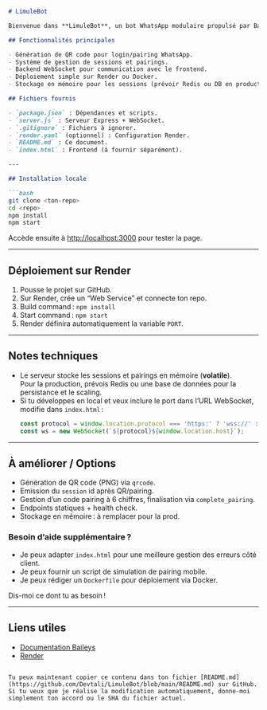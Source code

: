```markdown
# LimuleBot

Bienvenue dans **LimuleBot**, un bot WhatsApp modulaire propulsé par Baileys et Node.js. Il propose des commandes fun, utilitaires et de gestion de groupe, avec un système avancé de permissions, des tests unitaires, et une logique de déploiement facilitée.

## Fonctionnalités principales

- Génération de QR code pour login/pairing WhatsApp.
- Système de gestion de sessions et pairings.
- Backend WebSocket pour communication avec le frontend.
- Déploiement simple sur Render ou Docker.
- Stockage en mémoire pour les sessions (prévoir Redis ou DB en production).

## Fichiers fournis

- `package.json` : Dépendances et scripts.
- `server.js` : Serveur Express + WebSocket.
- `.gitignore` : Fichiers à ignorer.
- `render.yaml` (optionnel) : Configuration Render.
- `README.md` : Ce document.
- `index.html` : Frontend (à fournir séparément).

---

## Installation locale

```bash
git clone <ton-repo>
cd <repo>
npm install
npm start
```

Accède ensuite à [http://localhost:3000](http://localhost:3000) pour tester la page.

---

## Déploiement sur Render

1. Pousse le projet sur GitHub.
2. Sur Render, crée un “Web Service” et connecte ton repo.
3. Build command : `npm install`
4. Start command : `npm start`
5. Render définira automatiquement la variable `PORT`.

---

## Notes techniques

- Le serveur stocke les sessions et pairings en mémoire (**volatile**).  
  Pour la production, prévois Redis ou une base de données pour la persistance et le scaling.
- Si tu développes en local et veux inclure le port dans l’URL WebSocket, modifie dans `index.html` :
  ```js
  const protocol = window.location.protocol === 'https:' ? 'wss://' : 'ws://';
  const ws = new WebSocket(`${protocol}${window.location.host}`);
  ```

---

## À améliorer / Options

- Génération de QR code (PNG) via `qrcode`.
- Emission du `session` id après QR/pairing.
- Gestion d’un code pairing à 6 chiffres, finalisation via `complete_pairing`.
- Endpoints statiques + health check.
- Stockage en mémoire : à remplacer pour la prod.

### Besoin d’aide supplémentaire ?
- Je peux adapter `index.html` pour une meilleure gestion des erreurs côté client.
- Je peux fournir un script de simulation de pairing mobile.
- Je peux rédiger un `Dockerfile` pour déploiement via Docker.

Dis-moi ce dont tu as besoin !

---

## Liens utiles

- [Documentation Baileys](https://github.com/adiwajshing/Baileys)
- [Render](https://render.com/)
```

Tu peux maintenant copier ce contenu dans ton fichier [README.md](https://github.com/Devtali/LimuleBot/blob/main/README.md) sur GitHub.  
Si tu veux que je réalise la modification automatiquement, donne-moi simplement ton accord ou le SHA du fichier actuel.